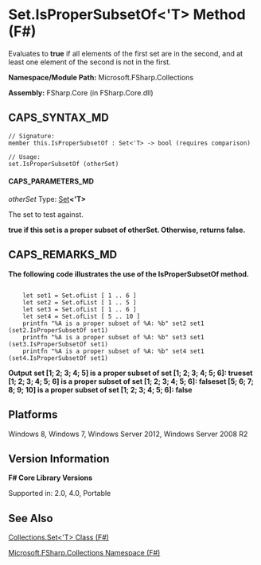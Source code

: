 # Set.IsProperSubsetOf<'T> Method (F#)

Evaluates to **true** if all elements of the first set are in the second, and at least one element of the second is not in the first.

**Namespace/Module Path:** Microsoft.FSharp.Collections

**Assembly:** FSharp.Core (in FSharp.Core.dll)


## CAPS_SYNTAX_MD

```
// Signature:
member this.IsProperSubsetOf : Set<'T> -> bool (requires comparison)

// Usage:
set.IsProperSubsetOf (otherSet)
```

#### CAPS_PARAMETERS_MD
*otherSet*
Type: [Set](http://msdn.microsoft.com/en-us/library/50cebdce-0cd7-4c5c-8ebc-f3a9e90b38d8)**&lt;'T&gt;**


The set to test against.



**true if this set is a proper subset of otherSet. Otherwise, returns false.**
## CAPS_REMARKS_MD
**The following code illustrates the use of the IsProperSubsetOf method.**
```

    let set1 = Set.ofList [ 1 .. 6 ]
    let set2 = Set.ofList [ 1 .. 5 ]
    let set3 = Set.ofList [ 1 .. 6 ]
    let set4 = Set.ofList [ 5 .. 10 ]
    printfn "%A is a proper subset of %A: %b" set2 set1 (set2.IsProperSubsetOf set1)
    printfn "%A is a proper subset of %A: %b" set3 set1 (set3.IsProperSubsetOf set1) 
    printfn "%A is a proper subset of %A: %b" set4 set1 (set4.IsProperSubsetOf set1) 
```

**Output**
**set [1; 2; 3; 4; 5] is a proper subset of set [1; 2; 3; 4; 5; 6]: trueset [1; 2; 3; 4; 5; 6] is a proper subset of set [1; 2; 3; 4; 5; 6]: falseset [5; 6; 7; 8; 9; 10] is a proper subset of set [1; 2; 3; 4; 5; 6]: false**
## Platforms
Windows 8, Windows 7, Windows Server 2012, Windows Server 2008 R2


## Version Information
**F# Core Library Versions**

Supported in: 2.0, 4.0, Portable




## See Also
[Collections.Set&#60;'T&#62; Class &#40;F&#35;&#41;](Collections.Set+%27T+Class+%28F%23%29.md)

[Microsoft.FSharp.Collections Namespace &#40;F&#35;&#41;](Microsoft.FSharp.Collections+Namespace+%28F%23%29.md)

